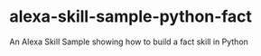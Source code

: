 # alexa-skill-sample-python-fact
An Alexa Skill Sample showing how to build a fact skill in Python 
